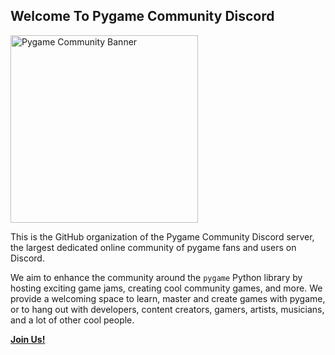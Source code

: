 ## Welcome To Pygame Community Discord

<img src="https://user-images.githubusercontent.com/65417594/150978711-583ebd68-d644-4a16-a161-52e8cbd3097b.png" align="center" alt="Pygame Community Banner" height=300>

This is the GitHub organization of the Pygame Community Discord server, the largest dedicated online community of pygame fans and users on Discord.

We aim to enhance the community around the `pygame` Python library by hosting exciting game jams, creating cool community games, and more.
We provide a welcoming space to learn, master and create games with pygame, or to hang out with developers, content creators, gamers, artists, musicians, and a lot of other cool people.

**[Join Us!](https://discord.gg/ZuB2RySPRJ)**

